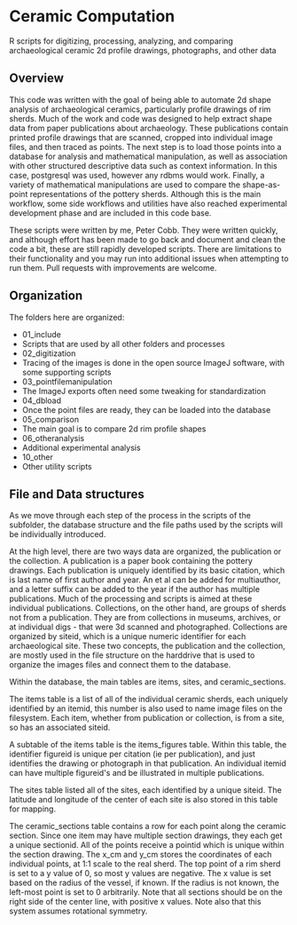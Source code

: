 # Ceramic Computation
R scripts for digitizing, processing, analyzing, and comparing archaeological ceramic 2d profile drawings, photographs, and other data

## Overview
This code was written with the goal of being able to automate 2d shape analysis of archaeological ceramics, particularly profile drawings of rim sherds.  Much of the work and code was designed to help extract shape data from paper publications about archaeology.  These publications contain printed profile drawings that are scanned, cropped into individual image files, and then traced as points.  The next step is to load those points into a database for analysis and mathematical manipulation, as well as association with other structured descriptive data such as context information.  In this case, postgresql was used, however any rdbms would work.  Finally, a variety of mathematical manipulations are used to compare the shape-as-point representations of the pottery sherds.  Although this is the main workflow, some side workflows and utilities have also reached experimental development phase and are included in this code base.

These scripts were written by me, Peter Cobb.  They were written quickly, and although effort has been made to go back and document and clean the code a bit, these are still rapidly developed scripts.  There are limitations to their functionality and you may run into additional issues when attempting to run them.  Pull requests with improvements are welcome.

## Organization
The folders here are organized:
 * 01_include
  * Scripts that are used by all other folders and processes
 * 02_digitization
  * Tracing of the images is done in the open source ImageJ software, with some supporting scripts
 * 03_pointfilemanipulation
  * The ImageJ exports often need some tweaking for standardization
 * 04_dbload
  * Once the point files are ready, they can be loaded into the database
 * 05_comparison
  * The main goal is to compare 2d rim profile shapes
 * 06_otheranalysis
  * Additional experimental analysis
 * 10_other
  * Other utility scripts
  
## File and Data structures
As we move through each step of the process in the scripts of the subfolder, the database structure and the file paths used by the scripts will be individually introduced.

At the high level, there are two ways data are organized, the publication or the collection.  A publication is a paper book containing the pottery drawings.  Each publication is uniquely identified by its basic citation, which is last name of first author and year.  An et al can be added for multiauthor, and a letter suffix can be added to the year if the author has multiple publications.  Much of the processing and scripts is aimed at these individual publications.  Collections, on the other hand, are groups of sherds not from a publication.  They are from collections in museums, archives, or at individual digs - that were 3d scanned and photographed.  Collections are organized by siteid, which is a unique numeric identifier for each archaeological site.  These two concepts, the publication and the collection, are mostly used in the file structure on the harddrive that is used to organize the images files and connect them to the database.

Within the database, the main tables are items, sites, and ceramic_sections.

The items table is a list of all of the individual ceramic sherds, each uniquely identified by an itemid, this number is also used to name image files on the filesystem.  Each item, whether from publication or collection, is from a site, so has an associated siteid.

A subtable of the items table is the items_figures table.  Within this table, the identifier figureid is unique per citation (ie per publication), and just identifies the drawing or photograph in that publication.  An individual itemid can have multiple figureid's and be illustrated in multiple publications.

The sites table listed all of the sites, each identified by a unique siteid.  The latitude and longitude of the center of each site is also stored in this table for mapping.

The ceramic_sections table contains a row for each point along the ceramic section.  Since one item may have multiple section drawings, they each get a unique sectionid.  All of the points receive a pointid which is unique within the section drawing.  The x_cm and y_cm stores the coordinates of each individual points, at 1:1 scale to the real sherd.  The top point of a rim sherd is set to a y value of 0, so most y values are negative.  The x value is set based on the radius of the vessel, if known.  If the radius is not known, the left-most point is set to 0 arbitrarily.  Note that all sections should be on the right side of the center line, with positive x values.  Note also that this system assumes rotational symmetry.